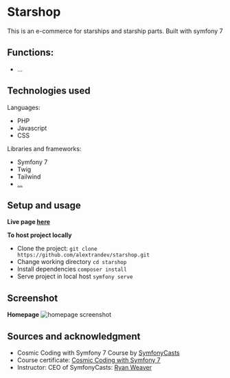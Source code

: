# Starshop

This is an e-commerce for starships and starship parts. Built with symfony 7

## Functions:
- ...

## Technologies used

Languages:

- PHP
- Javascript
- CSS

Libraries and frameworks:

- Symfony 7
- Twig
- Tailwind
- [...](https://...)

## Setup and usage

**Live page [here](...)**

**To host project locally**
- Clone the project: ```git clone https://github.com/alextrandev/starshop.git```
- Change working directory ```cd starshop```
- Install dependencies ```composer install```
- Serve project in local host ```symfony serve```


## Screenshot
**Homepage**
![homepage screenshot](./...)

## Sources and acknowledgment

- Cosmic Coding with Symfony 7 Course by [SymfonyCasts](https://symfonycasts.com)
- Course certificate: [Cosmic Coding with Symfony 7](https://symfonycasts.com/certificates/3864F0E5C155)
- Instructor: CEO of SymfonyCasts: [Ryan Weaver](https://github.com/weaverryan)